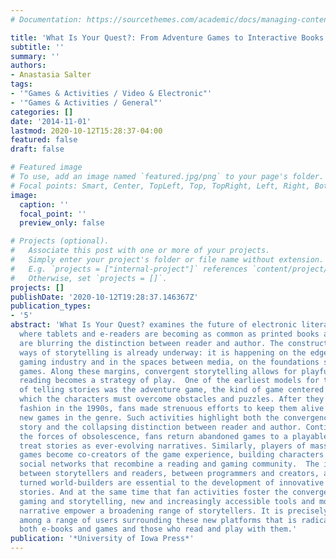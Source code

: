 ```yaml
---
# Documentation: https://sourcethemes.com/academic/docs/managing-content/

title: 'What Is Your Quest?: From Adventure Games to Interactive Books'
subtitle: ''
summary: ''
authors:
- Anastasia Salter
tags:
- '"Games & Activities / Video & Electronic"'
- '"Games & Activities / General"'
categories: []
date: '2014-11-01'
lastmod: 2020-10-12T15:28:37-04:00
featured: false
draft: false

# Featured image
# To use, add an image named `featured.jpg/png` to your page's folder.
# Focal points: Smart, Center, TopLeft, Top, TopRight, Left, Right, BottomLeft, Bottom, BottomRight.
image:
  caption: ''
  focal_point: ''
  preview_only: false

# Projects (optional).
#   Associate this post with one or more of your projects.
#   Simply enter your project's folder or file name without extension.
#   E.g. `projects = ["internal-project"]` references `content/project/deep-learning/index.md`.
#   Otherwise, set `projects = []`.
projects: []
publishDate: '2020-10-12T19:28:37.146367Z'
publication_types:
- '5'
abstract: 'What Is Your Quest? examines the future of electronic literature in a world
  where tablets and e-readers are becoming as common as printed books and where fans
  are blurring the distinction between reader and author. The construction of new
  ways of storytelling is already underway: it is happening on the edges of the mainstream
  gaming industry and in the spaces between media, on the foundations set by classic
  games. Along these margins, convergent storytelling allows for playful reading and
  reading becomes a strategy of play.  One of the earliest models for this new way
  of telling stories was the adventure game, the kind of game centered on quests in
  which the characters must overcome obstacles and puzzles. After they fell out of
  fashion in the 1990s, fans made strenuous efforts to keep them alive and to create
  new games in the genre. Such activities highlight both the convergence of game and
  story and the collapsing distinction between reader and author. Continually defying
  the forces of obsolescence, fans return abandoned games to a playable state and
  treat stories as ever-evolving narratives. Similarly, players of massive multiplayer
  games become co-creators of the game experience, building characters and creating
  social networks that recombine a reading and gaming community.  The interactions
  between storytellers and readers, between programmers and creators, and among fans
  turned world-builders are essential to the development of innovative ways of telling
  stories. And at the same time that fan activities foster the convergence of digital
  gaming and storytelling, new and increasingly accessible tools and models for interactive
  narrative empower a broadening range of storytellers. It is precisely this interactivity
  among a range of users surrounding these new platforms that is radically reshaping
  both e-books and games and those who read and play with them.'
publication: '*University of Iowa Press*'
---
```

